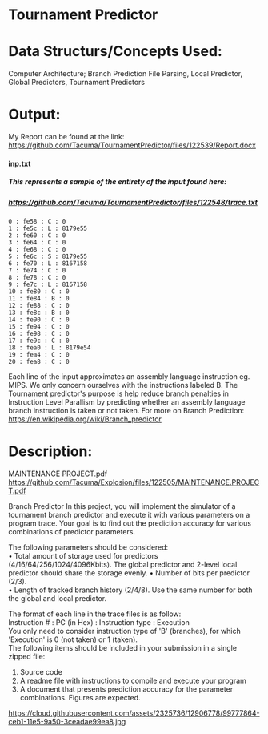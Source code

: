 # Tournament Predictor

# Data Structurs/Concepts Used:
Computer Architecture; Branch Prediction
File Parsing, 
Local Predictor, Global Predictors, Tournament Predictors


# Output:
My Report can be found at the link:
https://github.com/Tacuma/TournamentPredictor/files/122539/Report.docx


	
#### inp.txt
##### This represents a sample of the entirety of the input found here:
##### https://github.com/Tacuma/TournamentPredictor/files/122548/trace.txt

	0 : fe58 : C : 0
	1 : fe5c : L : 8179e55
	2 : fe60 : C : 0
	3 : fe64 : C : 0
	4 : fe68 : C : 0
	5 : fe6c : S : 8179e55
	6 : fe70 : L : 8167158
	7 : fe74 : C : 0
	8 : fe78 : C : 0
	9 : fe7c : L : 8167158
	10 : fe80 : C : 0
	11 : fe84 : B : 0
	12 : fe88 : C : 0
	13 : fe8c : B : 0
	14 : fe90 : C : 0
	15 : fe94 : C : 0
	16 : fe98 : C : 0
	17 : fe9c : C : 0
	18 : fea0 : L : 8179e54
	19 : fea4 : C : 0
	20 : fea8 : C : 0
	
Each line of the input approximates an assembly language instruction eg. MIPS. 
We only concern ourselves with the instructions labeled B. The Tournament predictor's purpose is help reduce
branch penalties in Instruction Level Parallism by predicting whether an assembly language branch instruction is taken or not taken.
For more on Branch Prediction: https://en.wikipedia.org/wiki/Branch_predictor


# Description:
 MAINTENANCE  PROJECT.pdf
https://github.com/Tacuma/Explosion/files/122505/MAINTENANCE.PROJECT.pdf

Branch Predictor
In this project, you will implement the simulator of a tournament branch predictor and execute it with various parameters on a program trace. Your goal is to find out the prediction accuracy for various combinations of predictor parameters.    

The following parameters should be considered:                                                                                  
•	Total amount of storage used for predictors (4/16/64/256/1024/4096Kbits). The global predictor and 2-level local predictor      should share the storage evenly.
•	Number of bits per predictor (2/3).                                                                                           
•	Length of tracked branch history (2/4/8). Use the same number for both the global and local predictor.   

The format of each line in the trace files is as follow:                                                                              
    Instruction # : PC (in Hex) : Instruction type : Execution                                                                        
You only need to consider instruction type of 'B' (branches), for which 'Execution' is 0 (not taken) or 1 (taken).                    
The following items should be included in your submission in a single zipped file:                                                    
1.	Source code                                                                                                                   
2.	A readme file with instructions to compile and execute your program                                                          
3.	A document that presents prediction accuracy for the parameter combinations. Figures are expected.                      
                                                                                                                                                                                                                                                                                                                                                                                                        
https://cloud.githubusercontent.com/assets/2325736/12906778/99777864-ceb1-11e5-9a50-3ceadae99ea8.jpg


 

